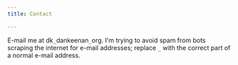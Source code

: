 ```yaml
---
title: Contact

---
```


E-mail me at dk`_`dankeenan`_`org. I'm trying to avoid spam from bots scraping
the internet for e-mail addresses; replace `_` with the correct part
of a normal e-mail address.
